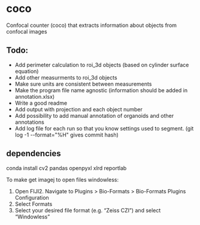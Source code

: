 # coco
Confocal counter (coco) that extracts information about objects from confocal images

## Todo: 
- Add perimeter calculation to roi_3d objects (based on cylinder surface equation)
- Add other measurments to roi_3d objects
- Make sure units are consistent between measurements
- Make the program file name agnostic (information should be added in annotation.xlsx)
- Write a good readme
- Add output with projection and each object number
- Add possibility to add manual annotation of organoids and other annotations
- Add log file for each run so that you know settings used to segment. (git log -1 --format="%H" gives commit hash)


## dependencies
conda install cv2 pandas openpyxl xlrd reportlab

To make get imagej to open files windowless: 
1. Open FIJI2. Navigate to Plugins > Bio-Formats > Bio-Formats Plugins Configuration
3. Select Formats
4. Select your desired file format (e.g. “Zeiss CZI”) and select “Windowless”
